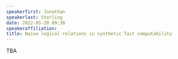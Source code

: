 ```yaml
---
speakerfirst: Jonathan
speakerlast: Sterling
date: 2022-05-20 09:30
speakeraffiliation: 
title: Naïve logical relations in synthetic Tait computability
---
```


TBA
